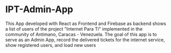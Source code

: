 # IPT-Admin-App
This App developed with React as Frontend and Firebase as backend shows a list of users of the project "Internet Para Ti" implemented in the community of Antimano, Caracas - Venezuela. The goal of this app is to serve as an Admin App, record the delivered tickets for the internet service, show registered users, and load new users
